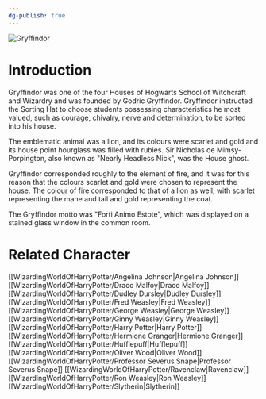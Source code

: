 ```yaml
---
dg-publish: true
---
```

![Gryffindor](http://rxbg5ysja.bkt.gdipper.com/Gryffindor.png)
# Introduction
Gryffindor was one of the four Houses of Hogwarts School of Witchcraft and Wizardry and was founded by Godric Gryffindor. Gryffindor instructed the Sorting Hat to choose students possessing characteristics he most valued, such as courage, chivalry, nerve and determination, to be sorted into his house. 

The emblematic animal was a lion, and its colours were scarlet and gold and its house point hourglass was filled with rubies. Sir Nicholas de Mimsy-Porpington, also known as "Nearly Headless Nick", was the House ghost.

Gryffindor corresponded roughly to the element of fire, and it was for this reason that the colours scarlet and gold were chosen to represent the house. The colour of fire corresponded to that of a lion as well, with scarlet representing the mane and tail and gold representing the coat. 

The Gryffindor motto was "Forti Animo Estote", which was displayed on a stained glass window in the common room.

# Related Character
[[WizardingWorldOfHarryPotter/Angelina Johnson\|Angelina Johnson]]
[[WizardingWorldOfHarryPotter/Draco Malfoy\|Draco Malfoy]]
[[WizardingWorldOfHarryPotter/Dudley Dursley\|Dudley Dursley]]
[[WizardingWorldOfHarryPotter/Fred Weasley\|Fred Weasley]]
[[WizardingWorldOfHarryPotter/George Weasley\|George Weasley]]
[[WizardingWorldOfHarryPotter/Ginny Weasley\|Ginny Weasley]]
[[WizardingWorldOfHarryPotter/Harry Potter\|Harry Potter]]
[[WizardingWorldOfHarryPotter/Hermione Granger\|Hermione Granger]]
[[WizardingWorldOfHarryPotter/Hufflepuff\|Hufflepuff]]
[[WizardingWorldOfHarryPotter/Oliver Wood\|Oliver Wood]]
[[WizardingWorldOfHarryPotter/Professor Severus Snape\|Professor Severus Snape]]
[[WizardingWorldOfHarryPotter/Ravenclaw\|Ravenclaw]]
[[WizardingWorldOfHarryPotter/Ron Weasley\|Ron Weasley]]
[[WizardingWorldOfHarryPotter/Slytherin\|Slytherin]]
